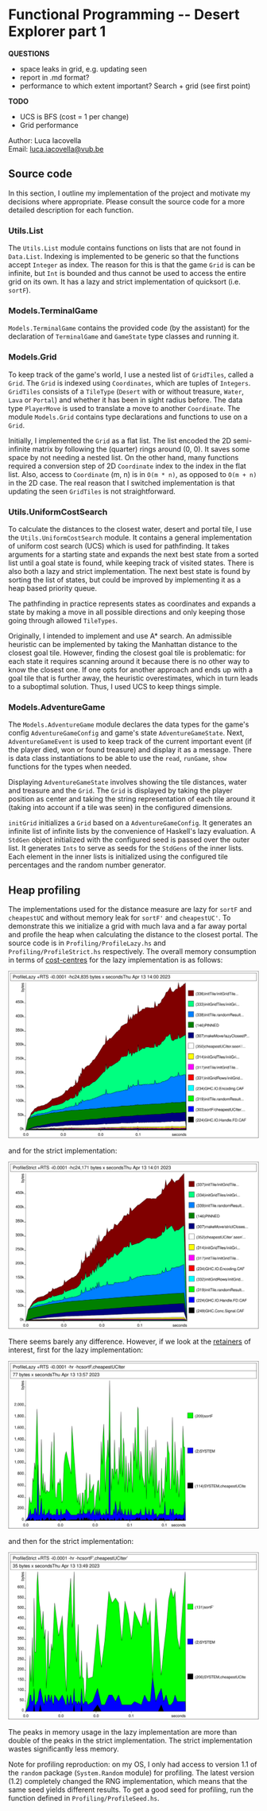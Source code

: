 # Functional Programming -- Desert Explorer part 1

**QUESTIONS**
- space leaks in grid, e.g. updating seen
- report in .md format?
- performance to which extent important? Search + grid (see first point)

**TODO**
- UCS is BFS (cost = 1 per change)
- Grid performance

Author: Luca Iacovella  
Email: [luca.iacovella@vub.be](mailto:luca.iacovella@vub.be)

## Source code
In this section, I outline my implementation of the project and motivate my decisions where appropriate. Please consult the source code for a more detailed description for each function.

### Utils.List
The `Utils.List` module contains functions on lists that are not found in `Data.List`. Indexing is implemented to be generic so that the functions accept `Integer` as index. The reason for this is that the game `Grid` is can be infinite, but `Int` is bounded and thus cannot be used to access the entire grid on its own. It has a lazy and strict implementation of quicksort (i.e. `sortF`).

### Models.TerminalGame
`Models.TerminalGame` contains the provided code (by the assistant) for the declaration of `TerminalGame` and `GameState` type classes and running it.

### Models.Grid
To keep track of the game's world, I use a nested list of `GridTiles`, called a `Grid`. The `Grid` is indexed using `Coordinates`, which are tuples of `Integers`. `GridTiles` consists of a `TileType` (`Desert` with or without treasure, `Water`, `Lava` or `Portal`) and whether it has been in sight radius before. The data type `PlayerMove` is used to translate a move to another `Coordinate`. The module `Models.Grid` contains type declarations and functions to use on a `Grid`.

Initially, I implemented the `Grid` as a flat list. The list encoded the 2D semi-infinite matrix by following the (quarter) rings around (0, 0). It saves some space by not needing a nested list. On the other hand, many functions required a conversion step of 2D `Coordinate` index to the index in the flat list. Also, access to `Coordinate` (m, n) is in `O(m * n)`, as opposed to `O(m + n)` in the 2D case. The real reason that I switched implementation is that updating the seen `GridTiles` is not straightforward.

### Utils.UniformCostSearch
To calculate the distances to the closest water, desert and portal tile, I use the `Utils.UniformCostSearch` module. It contains a general implementation of uniform cost search (UCS) which is used for pathfinding. It takes arguments for a starting state and expands the next best state from a sorted list until a goal state is found, while keeping track of visited states. There is also both a lazy and strict implementation. The next best state is found by sorting the list of states, but could be improved by implementing it as a heap based priority queue. 

The pathfinding in practice represents states as coordinates and expands a state by making a move in all possible directions and only keeping those going through allowed `TileTypes`.

Originally, I intended to implement and use A* search. An admissible heuristic can be implemented by taking the Manhattan distance to the closest goal tile. However, finding the closest goal tile is problematic: for each state it requires scanning around it because there is no other way to know the closest one. If one opts for another approach and ends up with a goal tile that is further away, the heuristic overestimates, which in turn leads to a suboptimal solution. Thus, I used UCS to keep things simple.

### Models.AdventureGame
The `Models.AdventureGame` module declares the data types for the game's config `AdventureGameConfig` and game's state `AdventureGameState`. Next, `AdventureGameEvent` is used to keep track of the current important event (if the player died, won or found treasure) and display it as a message. There is data class instantiations to be able to use the `read`, `runGame`, `show` functions for the types when needed. 

Displaying `AdventureGameState` involves showing the tile distances, water and treasure and the `Grid`. The `Grid` is displayed by taking the player position as center and taking the string representation of each tile around it (taking into account if a tile was seen) in the configured dimensions.

`initGrid` initializes a `Grid` based on a `AdventureGameConfig`. It generates an infinite list of infinite lists by the convenience of Haskell's lazy evaluation. A `StdGen` object initialized with the configured seed is passed over the outer list. It generates `Ints` to serve as seeds for the `StdGens` of the inner lists. Each element in the inner lists is initialized using the configured tile percentages and the random number generator.

## Heap profiling
The implementations used for the distance measure are lazy for `sortF` and `cheapestUC` and without memory leak for `sortF'` and `cheapestUC'`. To demonstrate this we initialize a grid with much lava and a far away portal and profile the heap when calculating the distance to the closest portal. The source code is in `Profiling/ProfileLazy.hs` and `Profiling/ProfileStrict.hs` respectively. The overall memory consumption in terms of [cost-centres](https://downloads.haskell.org/ghc/latest/docs/users_guide/profiling.html#cost-centres-and-cost-centre-stacks) for the lazy implementation is as follows:

![lazy cost-centre](prof_costcentre/ProfileLazy.svg)

and for the strict implementation:

![strict cost-centre](prof_costcentre/ProfileStrict.svg)

There seems barely any difference. However, if we look at the [retainers](https://downloads.haskell.org/ghc/latest/docs/users_guide/profiling.html#retainer-profiling) of interest, first for the lazy implementation:

![lazy cost-retainer](prof_retainer/ProfileLazy.svg)

and then for the strict implementation:

![strict cost-retainer](prof_retainer/ProfileStrict.svg)

The peaks in memory usage in the lazy implementation are more than double of the peaks in the strict implementation. The strict implementation wastes significantly less memory. 

Note for profiling reproduction: on my OS, I only had access to version 1.1 of the `random` package (`System.Random` module) for profiling. The latest version (1.2) completely changed the RNG implementation, which means that the same seed yields different results. To get a good seed for profiling, run the function defined in `Profiling/ProfileSeed.hs`.